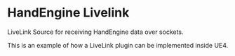 # HandEngine Livelink
LiveLink Source for receiving HandEngine data over sockets.

This is an example of how a LiveLink plugin can be implemented inside UE4. 